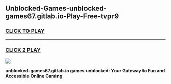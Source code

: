 
## Unblocked-Games-unblocked-games67.gitlab.io-Play-Free-tvpr9
<h3>
<a href="https://premium76.site?title=unblocked-games67.gitlab.io&ref=19M">CLICK TO PLAY</a></h3>
<hr>

<h3>
<a href="https://premium76.site?title=unblocked-games67.gitlab.io&ref=19M">CLICK 2 PLAY</a>
  
</h3>

<a href="https://premium76.site?title=unblocked-games67.gitlab.io&ref=19M"><img src="https://clearcache.store/games.png"></a>


**unblocked-games67.gitlab.io games unblocked: Your Gateway to Fun and Accessible Online Gaming**
